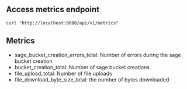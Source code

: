 ## Access metrics endpoint
```
curl "http://localhost:8080/api/v1/metrics"
```

## Metrics
- sage_bucket_creation_errors_total: Number of errors during the sage bucket creation
- bucket_creation_total: Number of sage bucket creations
- file_upload_total: Number of file uploads
- file_download_byte_size_total: the number of bytes downloaded
